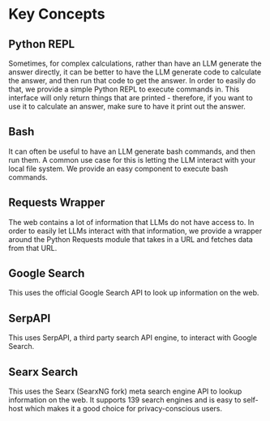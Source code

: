# Key Concepts

## Python REPL

Sometimes, for complex calculations, rather than have an LLM generate the answer directly,
it can be better to have the LLM generate code to calculate the answer, and then run that code to get the answer.
In order to easily do that, we provide a simple Python REPL to execute commands in.
This interface will only return things that are printed -
therefore, if you want to use it to calculate an answer, make sure to have it print out the answer.

## Bash

It can often be useful to have an LLM generate bash commands, and then run them.
A common use case for this is letting the LLM interact with your local file system.
We provide an easy component to execute bash commands.

## Requests Wrapper

The web contains a lot of information that LLMs do not have access to.
In order to easily let LLMs interact with that information,
we provide a wrapper around the Python Requests module that takes in a URL and fetches data from that URL.

## Google Search

This uses the official Google Search API to look up information on the web.

## SerpAPI

This uses SerpAPI, a third party search API engine, to interact with Google Search.

## Searx Search

This uses the Searx (SearxNG fork) meta search engine API to lookup information
on the web. It supports 139 search engines and is easy to self-host
which makes it a good choice for privacy-conscious users.
